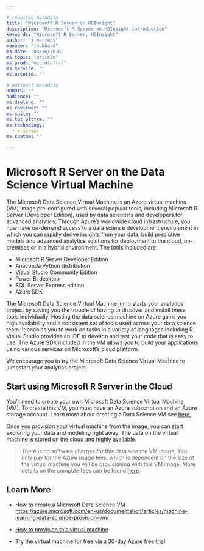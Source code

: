 ```yaml
---

# required metadata
title: "Microsoft R Server on HDInsight"
description: "Microsoft R Server on HDInsight introduction"
keywords: "Microsoft R Server, HDInsight"
author: "j-martens"
manager: "jhubbard"
ms.date: "08/16/2016"
ms.topic: "article"
ms.prod: "microsoft-r"
ms.service: ""
ms.assetid: ""

# optional metadata
ROBOTS: ""
audience: ""
ms.devlang: ""
ms.reviewer: ""
ms.suite: ""
ms.tgt_pltfrm: ""
ms.technology: 
  - r-server
ms.custom: ""

---
```


# Microsoft R Server on the Data Science Virtual Machine

The Microsoft Data Science Virtual Machine is an Azure virtual machine (VM) image pre-configured with several popular tools, including Microsoft R Server (Developer Edition), used by data scientists and developers for advanced analytics. Through Azure’s worldwide cloud infrastructure, you now have on-demand access to a data science development environment in which you can rapidly derive insights from your data, build predictive models and advanced analytics solutions for deployment to the cloud, on-premises or in a hybrid environment. The tools included are:
+ Microsoft R Server Developer Edition
+ Anaconda Python distribution
+ Visual Studio Community Edition
+ Power BI desktop
+ SQL Server Express edition
+ Azure SDK

The Microsoft Data Science Virtual Machine jump starts your analytics project by saving you the trouble of having to discover and install these tools individually. Hosting the data science machine on Azure gains you high availability and a consistent set of tools used across your data science team.   It enables you to work on tasks in a variety of languages including R. Visual Studio provides an IDE to develop and test your code that is easy to use. The Azure SDK included in the VM allows you to build your applications using various services on Microsoft’s cloud platform. 

We encourage you to try the Microsoft Data Science Virtual Machine to jumpstart your analytics project. 

## Start using Microsoft R Server in the Cloud

You’ll need to create your own Microsoft Data Science Virtual Machine (VM). To create this VM, you must have an Azure subscription and an Azure storage account. Learn more about creating a Data Science VM see [here.](https://azure.microsoft.com/en-us/documentation/articles/machine-learning-data-science-provision-vm/)

Once you provision your virtual machine from the image, you can start exploring your data and modeling right away. The data on the virtual machine is stored on the cloud and highly available. 

> There is no software charges for this data science VM image. You only pay for the Azure usage fees, which is dependent on the size of the virtual machine you will be provisioning with this VM image. More details on the compute fees can be found  [here](https://azure.microsoft.com/en-us/marketplace/partners/microsoft-ads/standard-data-science-vm/).


## Learn More

+ How to create a Microsoft Data Science VM https://azure.microsoft.com/en-us/documentation/articles/machine-learning-data-science-provision-vm/

+ [How to provision this virtual machine](https://azure.microsoft.com/en-us/documentation/articles/machine-learning-data-science-provision-vm/)

+ Try the virtual machine for free via a [30-day Azure free trial](https://azure.microsoft.com/en-us/free/)